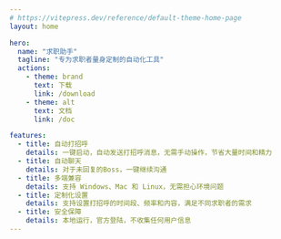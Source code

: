 ```yaml
---
# https://vitepress.dev/reference/default-theme-home-page
layout: home

hero:
  name: "求职助手"
  tagline: "专为求职者量身定制的自动化工具"
  actions:
    - theme: brand
      text: 下载
      link: /download
    - theme: alt
      text: 文档
      link: /doc

features:
  - title: 自动打招呼
    details: 一键启动，自动发送打招呼消息，无需手动操作，节省大量时间和精力
  - title: 自动聊天
    details: 对于未回复的Boss，一键继续沟通
  - title: 多端兼容
    details: 支持 Windows、Mac 和 Linux，无需担心环境问题
  - title: 定制化设置
    details: 支持设置打招呼的时间段、频率和内容，满足不同求职者的需求
  - title: 安全保障
    details: 本地运行，官方登陆，不收集任何用户信息
---
```


